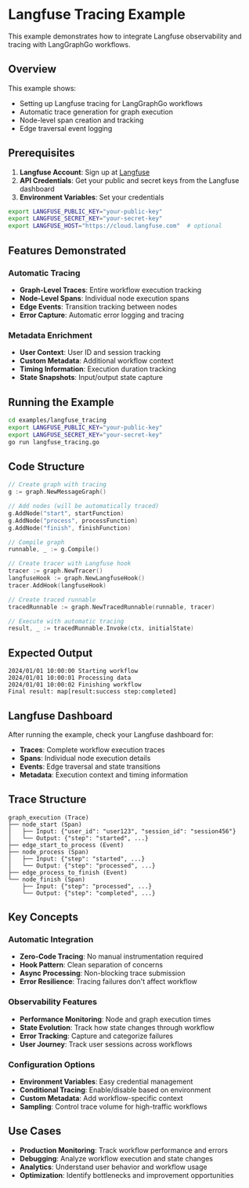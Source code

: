# Langfuse Tracing Example

This example demonstrates how to integrate Langfuse observability and tracing with LangGraphGo workflows.

## Overview

This example shows:
- Setting up Langfuse tracing for LangGraphGo workflows
- Automatic trace generation for graph execution
- Node-level span creation and tracking
- Edge traversal event logging

## Prerequisites

1. **Langfuse Account**: Sign up at [Langfuse](https://langfuse.com)
2. **API Credentials**: Get your public and secret keys from the Langfuse dashboard
3. **Environment Variables**: Set your credentials

```bash
export LANGFUSE_PUBLIC_KEY="your-public-key"
export LANGFUSE_SECRET_KEY="your-secret-key"
export LANGFUSE_HOST="https://cloud.langfuse.com"  # optional
```

## Features Demonstrated

### Automatic Tracing
- **Graph-Level Traces**: Entire workflow execution tracking
- **Node-Level Spans**: Individual node execution spans
- **Edge Events**: Transition tracking between nodes
- **Error Capture**: Automatic error logging and tracing

### Metadata Enrichment
- **User Context**: User ID and session tracking
- **Custom Metadata**: Additional workflow context
- **Timing Information**: Execution duration tracking
- **State Snapshots**: Input/output state capture

## Running the Example

```bash
cd examples/langfuse_tracing
export LANGFUSE_PUBLIC_KEY="your-public-key"
export LANGFUSE_SECRET_KEY="your-secret-key"
go run langfuse_tracing.go
```

## Code Structure

```go
// Create graph with tracing
g := graph.NewMessageGraph()

// Add nodes (will be automatically traced)
g.AddNode("start", startFunction)
g.AddNode("process", processFunction)
g.AddNode("finish", finishFunction)

// Compile graph
runnable, _ := g.Compile()

// Create tracer with Langfuse hook
tracer := graph.NewTracer()
langfuseHook := graph.NewLangfuseHook()
tracer.AddHook(langfuseHook)

// Create traced runnable
tracedRunnable := graph.NewTracedRunnable(runnable, tracer)

// Execute with automatic tracing
result, _ := tracedRunnable.Invoke(ctx, initialState)
```

## Expected Output

```
2024/01/01 10:00:00 Starting workflow
2024/01/01 10:00:01 Processing data
2024/01/01 10:00:02 Finishing workflow
Final result: map[result:success step:completed]
```

## Langfuse Dashboard

After running the example, check your Langfuse dashboard for:
- **Traces**: Complete workflow execution traces
- **Spans**: Individual node execution details
- **Events**: Edge traversal and state transitions
- **Metadata**: Execution context and timing information

## Trace Structure

```
graph_execution (Trace)
├── node_start (Span)
│   ├── Input: {"user_id": "user123", "session_id": "session456"}
│   └── Output: {"step": "started", ...}
├── edge_start_to_process (Event)
├── node_process (Span)
│   ├── Input: {"step": "started", ...}
│   └── Output: {"step": "processed", ...}
├── edge_process_to_finish (Event)
└── node_finish (Span)
    ├── Input: {"step": "processed", ...}
    └── Output: {"step": "completed", ...}
```

## Key Concepts

### Automatic Integration
- **Zero-Code Tracing**: No manual instrumentation required
- **Hook Pattern**: Clean separation of concerns
- **Async Processing**: Non-blocking trace submission
- **Error Resilience**: Tracing failures don't affect workflow

### Observability Features
- **Performance Monitoring**: Node and graph execution times
- **State Evolution**: Track how state changes through workflow
- **Error Tracking**: Capture and categorize failures
- **User Journey**: Track user sessions across workflows

### Configuration Options
- **Environment Variables**: Easy credential management
- **Conditional Tracing**: Enable/disable based on environment
- **Custom Metadata**: Add workflow-specific context
- **Sampling**: Control trace volume for high-traffic workflows

## Use Cases

- **Production Monitoring**: Track workflow performance and errors
- **Debugging**: Analyze workflow execution and state changes
- **Analytics**: Understand user behavior and workflow usage
- **Optimization**: Identify bottlenecks and improvement opportunities